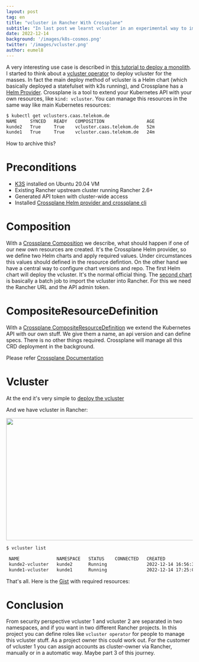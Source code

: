 ```yaml
---
layout: post
tag: en
title: "vcluster in Rancher With Crossplane"
subtitle: "In last post we learnt vcluster in an experimental way to implement in Rancher. Now we automate things and extend our services with Crossplane"
date: 2022-12-14
background: '/images/k8s-cosmos.png'
twitter: '/images/vcluster.png'
author: eumel8
---
```


A very interesting use case is described in [this tutorial to deploy a monolith](https://github.com/salaboy/from-monolith-to-k8s/tree/main/platform/crossplane-vcluster). I started to think about a [vcluster operator](https://github.com/eumel8/vcluster-operator) to deploy vcluster for the masses. In fact the main deploy method of vcluster is a Helm chart (which basically deployed a statefulset with k3s running), and Crossplane has a [Helm Provider](https://github.com/crossplane-contrib/provider-helm).
Crossplane is a tool to extend your Kubernetes API with your own resources, like `kind: vcluster`. You can manage this
resources in the same way like main Kubernetes resources:

```bash
$ kubectl get vclusters.caas.telekom.de
NAME     SYNCED   READY   COMPOSITION                AGE
kunde2   True     True    vcluster.caas.telekom.de   52m
kunde1   True     True    vcluster.caas.telekom.de   24m
```

How to archive this? 

# Preconditions

* <a href="https://k3s.io/">K3S</a> installed on Ubuntu 20.04 VM
* Existing Rancher upstream cluster running Rancher 2.6+
* Generated API token with cluster-wide access
* Installed [Crossplane Helm provider and crossplane cli](https://gist.github.com/eumel8/c08a17fd259c98f6de832bdcdf87a263#file-00_vcluster_crossplane-md)

# Composition

With a [Crossplane Composition](https://gist.github.com/eumel8/c08a17fd259c98f6de832bdcdf87a263#file-01_composition-yaml) we describe, what should happen if one of our new own resources are created.
It's the Crossplane Helm provider, so we define two Helm charts and apply required values. Under circumstances this
values should defined in the resource defintion. On the other hand we have a central way to configure chart versions
and repo.
The first Helm chart will deploy the vcluster. It's the normal official thing.
The [second chart](https://github.com/mcsps/helm-charts/tree/master/charts/rancher-cluster) is basically a batch job
to import the vcluster into Rancher. For this we need the Rancher URL and the API admin token.

# CompositeResourceDefinition

With a [Crossplane CompositeResourceDefinition](https://gist.github.com/eumel8/c08a17fd259c98f6de832bdcdf87a263#file-02_compositeresourcedefinition-yaml) we extend the Kubernetes API with our own stuff. We give them
a name, an api version and can define specs. There is no other things required. Crossplane will manage all
this CRD deployment in the background.

Please refer [Crossplane Documentation](https://github.com/crossplane/crossplane/blob/master/docs/concepts/composition.md)

# Vcluster

At the end it's very simple to [deploy the vcluster](https://gist.github.com/eumel8/c08a17fd259c98f6de832bdcdf87a263#file-03_vcluster-yaml)

And we have vcluster in Rancher:

<img src="/k8sblog/images/2022-12-14.png" width="950" height="330" />

```bash
$ vcluster list

 NAME              NAMESPACE   STATUS    CONNECTED   CREATED                         AGE        CONTEXT
 kunde2-vcluster   kunde2      Running               2022-12-14 16:56:33 +0100 CET   1h14m26s   local
 kunde1-vcluster   kunde1      Running               2022-12-14 17:25:07 +0100 CET   45m52s     local
```

That's all. Here is the [Gist](https://gist.github.com/eumel8/c08a17fd259c98f6de832bdcdf87a263) with required resources:

<script src="https://gist.github.com/eumel8/c08a17fd259c98f6de832bdcdf87a263.js"></script>

# Conclusion

From security perspective vcluster 1 and vcluster 2 are separated in two namespaces, and if you want
in two different Rancher projects. In this project you can define roles like `vcluster operator` for people
to manage this vcluster stuff. As a project owner this could work out.
For the customer of vcluster 1 you can assign accounts as cluster-owner via Rancher, manually or in a automatic way.
Maybe part 3 of this journey.

